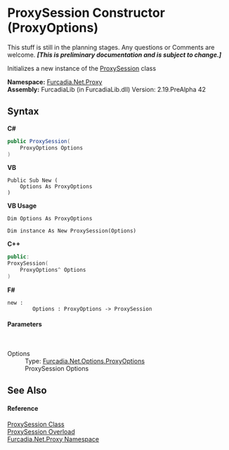 # ProxySession Constructor (ProxyOptions)
This stuff is still in the planning stages. Any questions or Comments are welcome. _**\[This is preliminary documentation and is subject to change.\]**_

Initializes a new instance of the <a href="T_Furcadia_Net_Proxy_ProxySession">ProxySession</a> class

**Namespace:**&nbsp;<a href="N_Furcadia_Net_Proxy">Furcadia.Net.Proxy</a><br />**Assembly:**&nbsp;FurcadiaLib (in FurcadiaLib.dll) Version: 2.19.PreAlpha 42

## Syntax

**C#**<br />
``` C#
public ProxySession(
	ProxyOptions Options
)
```

**VB**<br />
``` VB
Public Sub New ( 
	Options As ProxyOptions
)
```

**VB Usage**<br />
``` VB Usage
Dim Options As ProxyOptions

Dim instance As New ProxySession(Options)
```

**C++**<br />
``` C++
public:
ProxySession(
	ProxyOptions^ Options
)
```

**F#**<br />
``` F#
new : 
        Options : ProxyOptions -> ProxySession
```


#### Parameters
&nbsp;<dl><dt>Options</dt><dd>Type: <a href="T_Furcadia_Net_Options_ProxyOptions">Furcadia.Net.Options.ProxyOptions</a><br />ProxySession Options</dd></dl>

## See Also


#### Reference
<a href="T_Furcadia_Net_Proxy_ProxySession">ProxySession Class</a><br /><a href="Overload_Furcadia_Net_Proxy_ProxySession__ctor">ProxySession Overload</a><br /><a href="N_Furcadia_Net_Proxy">Furcadia.Net.Proxy Namespace</a><br />